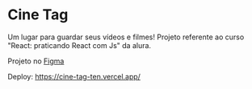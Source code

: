 # Cine Tag

Um lugar para guardar seus vídeos e filmes! Projeto referente ao curso "React: praticando React com Js" da alura.

Projeto no [Figma](https://www.figma.com/file/UtiurQgr5yH1ClbLzDqVHl/2802---React%3A-Praticando-React-com-Js?node-id=12%3A2)

Deploy: https://cine-tag-ten.vercel.app/
